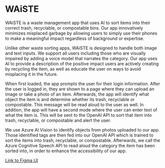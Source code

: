 # WAiSTE

WAiSTE is a waste management app that uses AI to sort items into their correct trash, recyclable, or compostable bins. Our app innovatively minimizes misplaced garbage by allowing users to simply use their phones to make a meaningful impact regardless of background or expertise.

Unlike other waste sorting apps, WAiSTE is designed to handle both image and text inputs. We support all users including those who are visually impaired by adding a voice model that narrates the category. Our app uses AI to provide a description of the positive impact users are actively creating by recycling the item, as well as educate the user on ways to avoid misplacing it in the future.

When first loaded, the app prompts the user for their login information. After the user is logged in, they are shown to a page where they can upload an image or take a photo of an item. Afterwards, the app will identify what object the item is and determine whether its trash, recyclable or compostable. This message will be read aloud to the user as well. In addition, the app will have a second mode where the user can enter text of what the item is. This will be sent to the OpenAI API to sort that item into trash, recyclable, or compostable and alert the user.

We use Azure AI Vision to identify objects from photos uploaded to our app. Those identified tags are then fed into our OpenAI API which is trained to sort the items into trash, recyclable, or compostable. Afterwards, we call the Azure Cognitive Speech API to read aloud the category the item has been sorted into, in order to enhance the accessibility of our app.

[Link to Figma UI](https://www.figma.com/file/8qPCfN8FecsWP9YcsurQQU/WAiSTE?type=design&node-id=0%3A1&mode=design&t=Lrt2QUghlBbNME7f-1)
